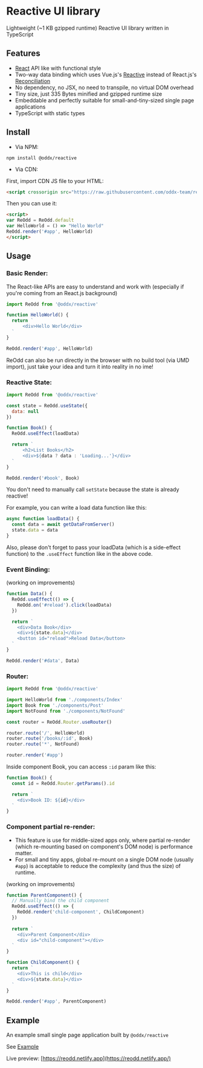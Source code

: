 # Reactive UI library

Lightweight (~1 KB gzipped runtime) Reactive UI library written in TypeScript

## Features

- [React](https://github.com/facebook/react) API like with functional style
- Two-way data binding which uses Vue.js's [Reactive](https://v3.vuejs.org/guide/reactivity.html) instead of React.js's 
  [Reconciliation](https://reactjs.org/docs/reconciliation.html)
- No dependency, no JSX, no need to transpile, no virtual DOM overhead
- Tiny size, just 335 Bytes minified and gzipped runtime size
- Embeddable and perfectly suitable for small-and-tiny-sized single page applications
- TypeScript with static types

## Install

- Via NPM:

```
npm install @oddx/reactive
```

- Via CDN:

First, import CDN JS file to your HTML:

```html
<script crossorigin src="https://raw.githubusercontent.com/oddx-team/reactive/master/umd/index.js"></script>
```

Then you can use it:

```html
<script>
var ReOdd = ReOdd.default 
var HelloWorld = () => "Hello World"
ReOdd.render('#app', HelloWorld)
</script>
```

## Usage

### Basic Render:

The React-like APIs are easy to understand and work with (especially if you're coming from an React.js background)

```javascript
import ReOdd from '@oddx/reactive'

function HelloWorld() {
  return `
      <div>Hello World</div>
  `
}

ReOdd.render('#app', HelloWorld)
```

ReOdd can also be run directly in the browser with no build tool (via UMD import), just take your idea and turn it into reality in no ime!

### Reactive State:

```javascript
import ReOdd from '@oddx/reactive'

const state = ReOdd.useState({
  data: null
})

function Book() {
  ReOdd.useEffect(loadData)

  return `
      <h2>List Books</h2>
      <div>${data ? data : 'Loading...'}</div>
  `
}

ReOdd.render('#book', Book)
```

You don't need to manually call `setState` because the state is already reactive!

For example, you can write a load data function like this:

```javascript
async function loadData() {
  const data = await getDataFromServer()
  state.data = data
}
```

Also, please don't forget to pass your loadData (which is a side-effect function) to the `.useEffect` function like in the above code.

### Event Binding:

(working on improvements)

```javascript
function Data() {
  ReOdd.useEffect(() => {
    ReOdd.on('#reload').click(loadData)
  })

  return `
    <div>Data Book</div>
    <div>${state.data}</div>
    <button id="reload">Reload Data</button>
  `
}

ReOdd.render('#data', Data)
```

### Router:

```javascript
import ReOdd from '@oddx/reactive'

import HelloWorld from './components/Index'
import Book from './components/Post'
import NotFound from './components/NotFound'

const router = ReOdd.Router.useRouter()

router.route('/', HelloWorld)
router.route('/books/:id', Book)
router.route('*', NotFound)

router.render('#app')
```

Inside component Book, you can access `:id` param like this:

```javascript
function Book() {
  const id = ReOdd.Router.getParams().id

  return `
    <div>Book ID: ${id}</div>
  `
}
```

### Component partial re-render:

- This feature is use for middle-sized apps only, where partial re-render (which re-mounting based on component's DOM node) is performance matter.
- For small and tiny apps, global re-mount on a single DOM node (usually `#app`) is acceptable to reduce the complexity (and thus the size) of runtime.

(working on improvements)

```javascript
function ParentComponent() {
  // Manually bind the child component
  ReOdd.useEffect(() => {
    ReOdd.render('child-component', ChildComponent)
  })
  
  return `
    <div>Parent Component</div>
    <div id="child-component"></div>
  `
}

function ChildComponent() {
  return `
    <div>This is child</div>
    <div>${state.data}</div>
  `
}

ReOdd.render('#app', ParentComponent)
```

## Example

An example small single page application built by `@oddx/reactive`

See [Example](https://github.com/oddx-team/reactive/tree/master/example)

Live preview: [https://reodd.netlify.app](https://reodd.netlify.app/)